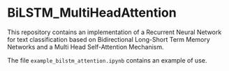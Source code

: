 # BiLSTM_MultiHeadAttention
This repository contains an implementation of a Recurrent Neural Network for text classification based on Bidirectional Long-Short Term Memory Networks and a Multi Head Self-Attention Mechanism.

The file `example_bilstm_attention.ipynb` contains an example of use.